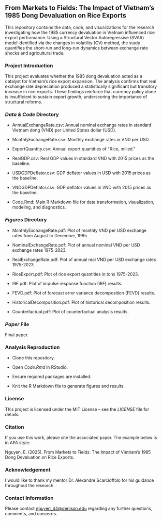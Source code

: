 ## From Markets to Fields: The Impact of Vietnam’s 1985 Dong Devaluation on Rice Exports 

This repository contains the data, code, and visualizations for the research investigating how the 1985 currency devaluation in Vietnam influenced rice export performance. Using a Structural Vector Autoregressive (SVAR) model identified via the changes in volatility (CV) method, the study quantifies the short-run and long-run dynamics between exchange rate shocks and agricultural trade.

### Project Introduction

This project evaluates whether the 1985 dong devaluation acted as a catalyst for Vietnam’s rice export expansion. The analysis confirms that real exchange rate depreciation produced a statistically significant but transitory increase in rice exports. These findings reinforce that currency policy alone is insufficient to sustain export growth, underscoring the importance of structural reforms.

### *Data & Code* Directory

- AnnualExchangeRate.csv: Annual nominal exchange rates in standard Vietnam dong (VND) per United States dollar (USD).

- MonthlyExchangeRate.csv: Monthly exchange rates in VND per USD.

- ExportQuantity.csv: Annual export quantities of "Rice, milled."

- RealGDP.csv: Real GDP values in standard VND with 2015 prices as the baseline.

- USDGDPDeflator.csv: GDP deflator values in USD with 2015 prices as the baseline.

- VNDGDPDeflator.csv: GDP deflator values in VND with 2015 prices as the baseline.

- Code.Rmd: Main R Markdown file for data transformation, visualization, modeling, and diagnostics.

### *Figures* Directory

- MonthlyExchangeRate.pdf: Plot of monthly VND per USD exchange rates from August to December, 1985

- NominalExchangeRate.pdf: Plot of annual nominal VND per USD exchange rates 1975-2023.

- RealExchangeRate.pdf: Plot of annual real VND per USD exchange rates 1975-2023.

- RiceExport.pdf: Plot of rice export quantities in tons 1975-2023.

- IRF.pdf: Plot of impulse response function (IRF) results.

- FEVD.pdf: Plot of forecast error variance decomposition (FEVD) results.

- HistoricalDecomposition.pdf: Plot of historical decomposition results.

- Counterfactual.pdf: Plot of counterfactual analysis results.

### *Paper* File

Final paper.

### Analysis Reproduction

- Clone this repository.

- Open *Code.Rmd* in RStudio.

- Ensure required packages are installed.

- Knit the R Markdown file to generate figures and results.

### License
This project is licensed under the MIT License – see the *LICENSE* file for details.

### Citation

If you use this work, please cite the associated paper. The example below is in APA style:

Nguyen, E. (2025). From Markets to Fields: The Impact of Vietnam’s 1985 Dong Devaluation on Rice Exports.

### Acknowledgement

I would like to thank my mentor Dr. Alexandre Scarcioffolo for his guidance throughout the research.

### Contact Information

Please contact <u>nguyen_d4@denison.edu</u> regarding any further questions, comments, and concerns.
